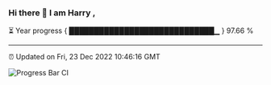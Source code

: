 ### Hi there 👋 I am Harry , 

⏳ Year progress { █████████████████████████████▁ } 97.66 %

---

⏰ Updated on Fri, 23 Dec 2022 10:46:16 GMT

![Progress Bar CI](https://github.com/duykhang68/duykhang68/workflows/Progress%20Bar%20CI/badge.svg)
